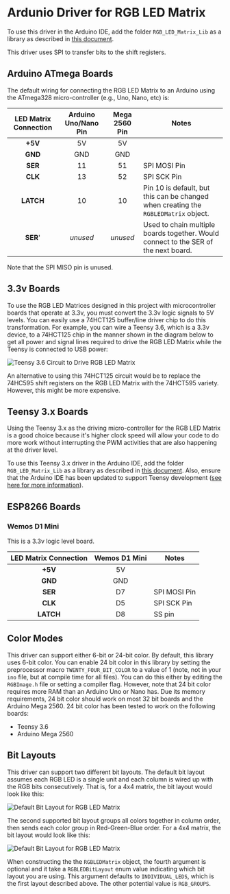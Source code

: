 # Ardunio Driver for RGB LED Matrix

To use this driver in the Arduino IDE, add the folder `RGB_LED_Matrix_Lib` as a library as described in [this document](https://www.arduino.cc/en/Guide/Libraries). 

This driver uses SPI to transfer bits to the shift registers. 

## Arduino ATmega Boards

The default wiring for connecting the RGB LED Matrix to an Arduino using the ATmega328 micro-controller (e.g., Uno, Nano, etc) is:

| LED Matrix Connection | Arduino Uno/Nano Pin | Mega 2560 Pin | Notes |
|:-:|:-:|:-:|---|
| **+5V** | 5V | 5V | |
| **GND** | GND | GND | |
| **SER** | 11 | 51 | SPI MOSI Pin |
| **CLK** | 13 | 52 | SPI SCK Pin |
| **LATCH** | 10 | 10 | Pin 10 is default, but this can be changed when creating the `RGBLEDMatrix` object. |
| **SER**' | _unused_ | _unused_ | Used to chain multiple boards together. Would connect to the SER of the next board.|

Note that the SPI MISO pin is unused.

## 3.3v Boards
To use the RGB LED Matrices designed in this project with microcontroller boards that operate at 3.3v, you must convert the 3.3v logic signals to 5V levels. You can easily use a 74HCT125 buffer/line driver chip to do this transformation. For example, you can wire a Teensy 3.6, which is a 3.3v device, to a 74HCT125 chip in the manner shown in the diagram below to get all power and signal lines required to drive the RGB LED Matrix while the Teensy is connected to USB power:

![Teensy 3.6 Circuit to Drive RGB LED Matrix](docs/teensy36_5V_logic_circuit.png)

An alternative to using this 74HCT125 circuit would be to replace the 74HC595 shift registers on the RGB LED Matrix with the 74HCT595 variety. However, this might be more expensive.

## Teensy 3.x Boards
Using the Teensy 3.x as the driving micro-controller for the RGB LED Matrix is a good choice because it's higher clock speed will allow your code to do more work without interrupting the PWM activities that are also happening at the driver level.

To use this Teensy 3.x driver in the Arduino IDE, add the folder `RGB_LED_Matrix_Lib` as a library as described in [this document](https://www.arduino.cc/en/Guide/Libraries). Also, ensure that the Arduino IDE has been updated to support Teensy development ([see here for more information](https://www.pjrc.com/teensy/td_download.html)).

## ESP8266 Boards
### Wemos D1 Mini
This is a 3.3v logic level board.

| LED Matrix Connection | Wemos D1 Mini | Notes |
|:-:|:-:|---|
| **+5V** | 5V |  |
| **GND** | GND |  |
| **SER** | D7 | SPI MOSI Pin |
| **CLK** | D5 | SPI SCK Pin |
| **LATCH** | D8  | SS pin | 

## Color Modes
This driver can support either 6-bit or 24-bit color. By default, this library uses 6-bit color. You can enable 24 bit color in this library by setting the preprocessor macro `TWENTY_FOUR_BIT_COLOR` to a value of 1 (note, not in your `ino` file, but at compile time for all files). You can do this either by editing the `RGBImage.h` file or setting a compiler flag. However, note that 24 bit color requires more RAM than an Arduino Uno or Nano has. Due its memory requirements, 24 bit color should work on most 32 bit boards and the Arduino Mega 2560. 24 bit color has been tested to work on the following boards:

* Teensy 3.6 
* Arduino Mega 2560

## Bit Layouts
This driver can support two different bit layouts. The default bit layout assumes each RGB LED is a single unit and each column is wired up with the RGB bits consecutively.  That is, for a 4x4 matrix, the bit layout would look like this:

![Default Bit Layout for RGB LED Matrix](docs/rgb-led-matrix-bit-layout-default.png)

The second supported bit layout groups all colors together in column order, then sends each color group in Red-Green-Blue order. For a 4x4 matrix, the bit layout would look like this:

![Default Bit Layout for RGB LED Matrix](docs/rgb-led-matrix-bit-layout-color-groups.png)

When constructing the the `RGBLEDMatrix` object, the fourth argument is optional and it take a `RGBLEDBitLayout` enum value indicating which bit layout you are using. This argument defaults to `INDIVIDUAL_LEDS`, which is the first layout described above. The other potential value is `RGB_GROUPS`.
